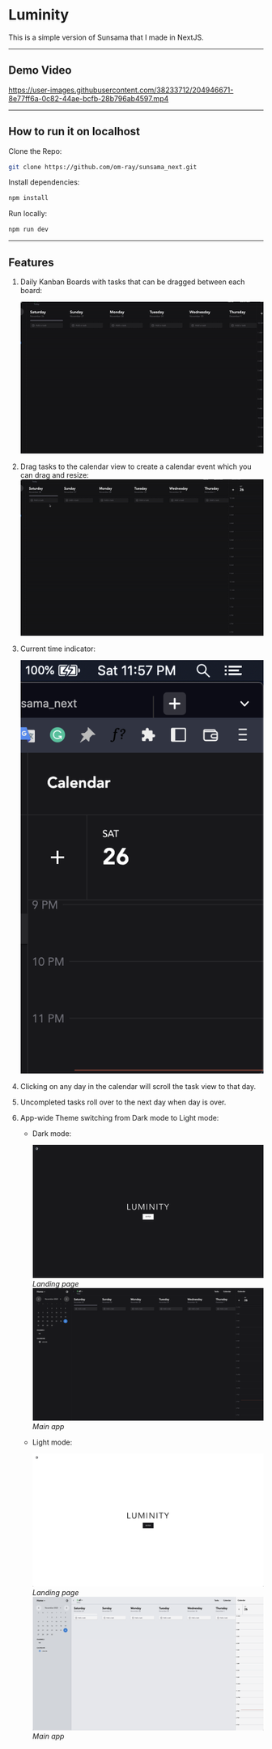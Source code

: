 # Luminity

This is a simple version of Sunsama that I made in NextJS.

---

## Demo Video

https://user-images.githubusercontent.com/38233712/204946671-8e77ff6a-0c82-44ae-bcfb-28b796ab4597.mp4


---

## How to run it on localhost

Clone the Repo:

```bash
git clone https://github.com/om-ray/sunsama_next.git
```

Install dependencies:

```bash
npm install
```

Run locally:

```bash
npm run dev
```

---

## Features


1. Daily Kanban Boards with tasks that can be dragged between each board:

   ![Daily kanban Boards](./public/ReadMe%20images/Daily%20Kanban%20Boards.gif)

2. Drag tasks to the calendar view to create a calendar event which you can drag and resize:
   ![Calendar events](./public/ReadMe%20images/Calendar%20Events.gif)

3. Current time indicator:

   ![Current time indicator](./public/ReadMe%20images/Current%20time%20indicator.png)

4. Clicking on any day in the calendar will scroll the task view to that day.
5. Uncompleted tasks roll over to the next day when day is over.

6. App-wide Theme switching from Dark mode to Light mode:

   - Dark mode:

     ![Dark Mode Landing Page](./public/ReadMe%20images/Dark%20mode%20Landing%20page.png)
     _Landing page_
     ![Dark Mode App](./public/ReadMe%20images/Dark%20mode%20App.png)
     _Main app_

   - Light mode:

     ![Light Mode Landing Page](./public/ReadMe%20images/Light%20mode%20Landing%20page.png)
     _Landing page_
     ![Light Mode App](./public/ReadMe%20images/Light%20mode%20App.png)
     _Main app_

